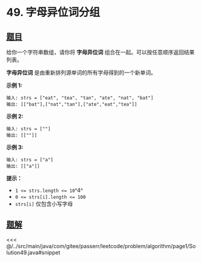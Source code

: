 # 49. 字母异位词分组

## [题目](https://leetcode.cn/problems/group-anagrams/)
给你一个字符串数组，请你将 **字母异位词** 组合在一起。可以按任意顺序返回结果列表。

**字母异位词** 是由重新排列源单词的所有字母得到的一个新单词。

**示例 1:**

    输入: strs = ["eat", "tea", "tan", "ate", "nat", "bat"]
    输出: [["bat"],["nat","tan"],["ate","eat","tea"]]

**示例 2:**

    输入: strs = [""]
    输出: [[""]]

**示例 3:**

    输入: strs = ["a"]
    输出: [["a"]]

**提示：**

* `1 <= strs.length <= 10`^4^
* `0 <= strs[i].length <= 100`
* `strs[i]` 仅包含小写字母


## [题解](https://github.com/PasseRR/JavaLeetCode/blob/master/src/main/java/com/gitee/passerr/leetcode/problem/algorithm/page1/Solution49.java)

<<< @/../src/main/java/com/gitee/passerr/leetcode/problem/algorithm/page1/Solution49.java#snippet
